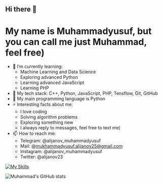 ## Hi there 👋
# My name is Muhammadyusuf, but you can call me just Muhammad, feel free)
- 🌱 I’m currently learning:
  * Machine Learning and Data Science
  * Exploring advanced Python
  * Learning advanced JavaScript
  * Learning PHP
- 🤖 My tech stack: C++, Python, JavaScript, PHP, Tensflow, Git, GitHub
- 🐍 My main programming language is Python
- ⚡ Interesting facts about me: 
   * I love coding
   * Solving algorithm problems 
   * Exploring something new
   * I always reply to messages, feel free to text me)
- 📫 How to reach me: 
  * Telegram: @alijanov_muhammadyusuf
  * Mail: @mukhammadyusuf.alijanov25@gmail.com
  * Instagram: @alijanov_muhammadyusuf 
  * Twitter: @alijanov23

[![My Skills](https://skillicons.dev/icons?i=py,cpp,php,js,tensorflow,git,discord,html,css&perline=5)](https://skillicons.dev)

![Muhammad's GitHub stats](https://github-readme-stats.vercel.app/api?username=Muhammadyusuf-Alijonov&show_icons=true&theme=dark)
